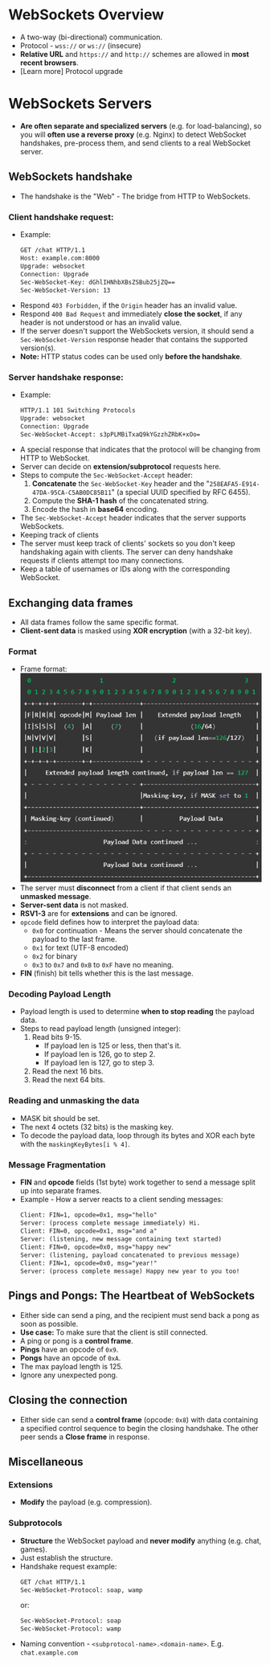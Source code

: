 # WebSockets Overview

- A two-way (bi-directional) communication.
- Protocol - `wss://` or `ws://` (insecure)
- **Relative URL** and `https://` and `http://` schemes are allowed in **most recent browsers**.
- [Learn more] Protocol upgrade

# WebSockets Servers

- **Are often separate and specialized servers** (e.g. for load-balancing), so you will **often use a reverse proxy** (e.g. Nginx) to detect WebSocket handshakes, pre-process them, and send clients to a real WebSocket server.

## WebSockets handshake

- The handshake is the "Web" - The bridge from HTTP to WebSockets. 

### **Client** handshake request:

- Example:
  ```http
  GET /chat HTTP/1.1
  Host: example.com:8000
  Upgrade: websocket
  Connection: Upgrade
  Sec-WebSocket-Key: dGhlIHNhbXBsZSBub25jZQ==
  Sec-WebSocket-Version: 13
  ```
- Respond `403 Forbidden`, if the `Origin` header has an invalid value.
- Respond `400 Bad Request` and immediately **close the socket**, if any header is not understood or has an invalid value.
- If the server doesn't support the WebSockets version, it should send a `Sec-WebSocket-Version` response header that contains the supported version(s).
- **Note:** HTTP status codes can be used only **before the handshake**.

### **Server** handshake response:

- Example:
  ```http
  HTTP/1.1 101 Switching Protocols
  Upgrade: websocket
  Connection: Upgrade
  Sec-WebSocket-Accept: s3pPLMBiTxaQ9kYGzzhZRbK+xOo=
  ```
- A special response that indicates that the protocol will be changing from HTTP to WebSocket.
- Server can decide on **extension/subprotocol** requests here.
- Steps to compute the `Sec-WebSocket-Accept` header:
  1. **Concatenate** the `Sec-WebSocket-Key` header and the "`258EAFA5-E914-47DA-95CA-C5AB0DC85B11`" (a special UUID specified by RFC 6455).
  2. Compute the **SHA-1 hash** of the concatenated string.
  3. Encode the hash in **base64** encoding.
- The `Sec-WebSocket-Accept` header indicates that the server supports WebSockets.
- Keeping track of clients
- The server must keep track of clients' sockets so you don't keep handshaking again with clients. The server can deny handshake requests if clients attempt too many connections.
- Keep a table of usernames or IDs along with the corresponding WebSocket.

## Exchanging data frames

- All data frames follow the same specific format.
- **Client-sent data** is masked using **XOR encryption** (with a 32-bit key).

### Format

- Frame format:<br />
  ![frame-format](images/frame-format.png)
- The server must **disconnect** from a client if that client sends an **unmasked message**.
- **Server-sent data** is not masked.
- **RSV1-3** are for **extensions** and can be ignored.
- `opcode` field defines how to interpret the payload data:
  - `0x0` for continuation - Means the server should concatenate the  payload to the last frame.
  - `0x1` for text (UTF-8 encoded)
  - `0x2` for binary
  - `0x3` to `0x7` and `0xB` to `0xF` have no meaning.
- **FIN** (finish) bit tells whether this is the last message.

### Decoding Payload Length

- Payload length is used to determine **when to stop reading** the payload data.
- Steps to read payload length (unsigned integer):
  1. Read bits 9-15.
      - If payload len is 125 or less, then that's it.
      - If payload len is 126, go to step 2.
      - If payload len is 127, go to step 3.
  2. Read the next 16 bits.
  3. Read the next 64 bits.

### Reading and unmasking the data

- MASK bit should be set.
- The next 4 octets (32 bits) is the masking key.
- To decode the payload data, loop through its bytes and XOR each byte with the `maskingKeyBytes[i % 4]`.

### Message Fragmentation

- **FIN** and **opcode** fields (1st byte) work together to send a message split up into separate frames.
- Example - How a server reacts to a client sending messages:
    ```
    Client: FIN=1, opcode=0x1, msg="hello"
    Server: (process complete message immediately) Hi.
    Client: FIN=0, opcode=0x1, msg="and a"
    Server: (listening, new message containing text started)
    Client: FIN=0, opcode=0x0, msg="happy new"
    Server: (listening, payload concatenated to previous message)
    Client: FIN=1, opcode=0x0, msg="year!"
    Server: (process complete message) Happy new year to you too!
    ```

## Pings and Pongs: The Heartbeat of WebSockets

- Either side can send a ping, and the recipient must send back a pong as soon as possible.
- **Use case:** To make sure that the client is still connected.
- A ping or pong is a **control frame**.
- **Pings** have an opcode of `0x9`.
- **Pongs** have an opcode of `0xA`.
- The max payload length is 125.
- Ignore any unexpected pong.

## Closing the connection

- Either side can send a **control frame** (opcode: `0x8`) with data containing a specified control sequence to begin the closing handshake. The other peer sends a **Close frame** in response.

## Miscellaneous

### Extensions

- **Modify** the payload (e.g. compression).

### Subprotocols

- **Structure** the WebSocket payload and **never modify** anything (e.g. chat, games). 
- Just establish the structure.
- Handshake request example:
  ```http
  GET /chat HTTP/1.1
  Sec-WebSocket-Protocol: soap, wamp
  ```
  or:
  ```http
  Sec-WebSocket-Protocol: soap
  Sec-WebSocket-Protocol: wamp
  ```
- Naming convention - `<subprotocol-name>.<domain-name>`. E.g. `chat.example.com`
